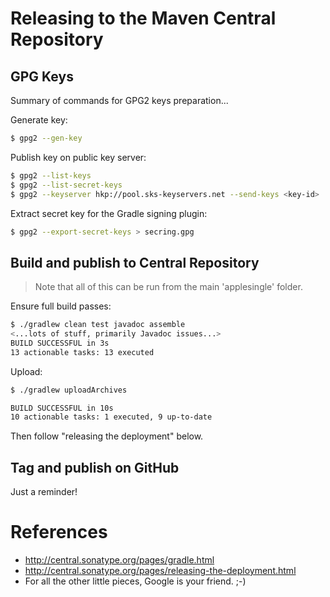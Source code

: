 # Releasing to the Maven Central Repository

## GPG Keys

Summary of commands for GPG2 keys preparation...

Generate key:

```bash
$ gpg2 --gen-key
```

Publish key on public key server:

```bash
$ gpg2 --list-keys
$ gpg2 --list-secret-keys
$ gpg2 --keyserver hkp://pool.sks-keyservers.net --send-keys <key-id>
```

Extract secret key for the Gradle signing plugin:

```bash
$ gpg2 --export-secret-keys > secring.gpg
```

## Build and publish to Central Repository

> Note that all of this can be run from the main 'applesingle' folder.

Ensure full build passes:

```bash
$ ./gradlew clean test javadoc assemble
<...lots of stuff, primarily Javadoc issues...>
BUILD SUCCESSFUL in 3s
13 actionable tasks: 13 executed
```

Upload:

```bash
$ ./gradlew uploadArchives

BUILD SUCCESSFUL in 10s
10 actionable tasks: 1 executed, 9 up-to-date
```

Then follow "releasing the deployment" below.

## Tag and publish on GitHub

Just a reminder!

# References

* http://central.sonatype.org/pages/gradle.html
* http://central.sonatype.org/pages/releasing-the-deployment.html
* For all the other little pieces, Google is your friend. ;-)
